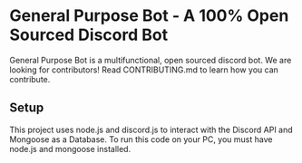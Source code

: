 # General Purpose Bot - A 100% Open Sourced Discord Bot
General Purpose Bot is a multifunctional, open sourced discord bot. We are looking for contributors! Read CONTRIBUTING.md to learn how you can contribute.

## Setup
This project uses node.js and discord.js to interact with the Discord API and Mongoose as a Database. To run this code on your PC, you must have node.js and mongoose installed.

